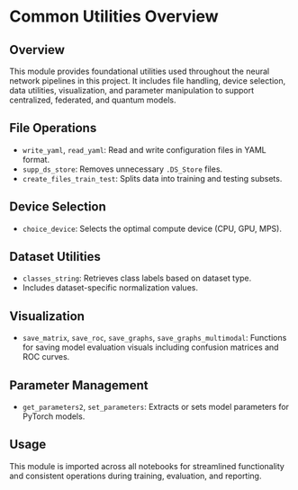 # Common Utilities Overview

## Overview
This module provides foundational utilities used throughout the neural network pipelines in this project. It includes file handling, device selection, data utilities, visualization, and parameter manipulation to support centralized, federated, and quantum models.

## File Operations
- `write_yaml`, `read_yaml`: Read and write configuration files in YAML format.
- `supp_ds_store`: Removes unnecessary `.DS_Store` files.
- `create_files_train_test`: Splits data into training and testing subsets.

## Device Selection
- `choice_device`: Selects the optimal compute device (CPU, GPU, MPS).

## Dataset Utilities
- `classes_string`: Retrieves class labels based on dataset type.
- Includes dataset-specific normalization values.

## Visualization
- `save_matrix`, `save_roc`, `save_graphs`, `save_graphs_multimodal`: Functions for saving model evaluation visuals including confusion matrices and ROC curves.

## Parameter Management
- `get_parameters2`, `set_parameters`: Extracts or sets model parameters for PyTorch models.

## Usage
This module is imported across all notebooks for streamlined functionality and consistent operations during training, evaluation, and reporting.
